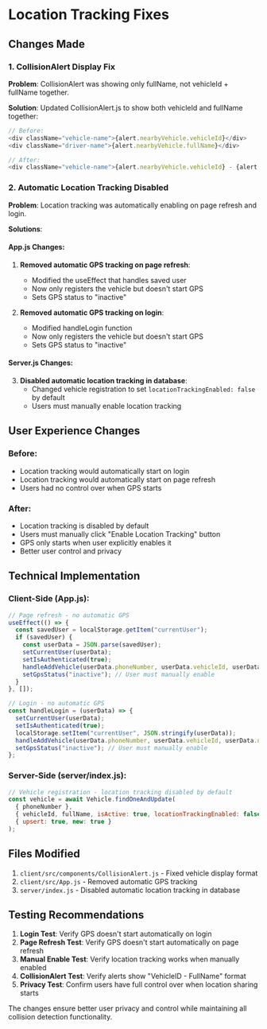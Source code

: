 # Location Tracking Fixes

## Changes Made

### 1. CollisionAlert Display Fix
**Problem**: CollisionAlert was showing only fullName, not vehicleId + fullName together.

**Solution**: Updated CollisionAlert.js to show both vehicleId and fullName together:
```javascript
// Before:
<div className="vehicle-name">{alert.nearbyVehicle.vehicleId}</div>
<div className="driver-name">{alert.nearbyVehicle.fullName}</div>

// After:
<div className="vehicle-name">{alert.nearbyVehicle.vehicleId} - {alert.nearbyVehicle.fullName}</div>
```

### 2. Automatic Location Tracking Disabled
**Problem**: Location tracking was automatically enabling on page refresh and login.

**Solutions**:

#### App.js Changes:
1. **Removed automatic GPS tracking on page refresh**:
   - Modified the useEffect that handles saved user
   - Now only registers the vehicle but doesn't start GPS
   - Sets GPS status to "inactive"

2. **Removed automatic GPS tracking on login**:
   - Modified handleLogin function
   - Now only registers the vehicle but doesn't start GPS
   - Sets GPS status to "inactive"

#### Server.js Changes:
3. **Disabled automatic location tracking in database**:
   - Changed vehicle registration to set `locationTrackingEnabled: false` by default
   - Users must manually enable location tracking

## User Experience Changes

### Before:
- Location tracking would automatically start on login
- Location tracking would automatically start on page refresh
- Users had no control over when GPS starts

### After:
- Location tracking is disabled by default
- Users must manually click "Enable Location Tracking" button
- GPS only starts when user explicitly enables it
- Better user control and privacy

## Technical Implementation

### Client-Side (App.js):
```javascript
// Page refresh - no automatic GPS
useEffect(() => {
  const savedUser = localStorage.getItem("currentUser");
  if (savedUser) {
    const userData = JSON.parse(savedUser);
    setCurrentUser(userData);
    setIsAuthenticated(true);
    handleAddVehicle(userData.phoneNumber, userData.vehicleId, userData.name);
    setGpsStatus("inactive"); // User must manually enable
  }
}, []);

// Login - no automatic GPS
const handleLogin = (userData) => {
  setCurrentUser(userData);
  setIsAuthenticated(true);
  localStorage.setItem("currentUser", JSON.stringify(userData));
  handleAddVehicle(userData.phoneNumber, userData.vehicleId, userData.name);
  setGpsStatus("inactive"); // User must manually enable
};
```

### Server-Side (server/index.js):
```javascript
// Vehicle registration - location tracking disabled by default
const vehicle = await Vehicle.findOneAndUpdate(
  { phoneNumber },
  { vehicleId, fullName, isActive: true, locationTrackingEnabled: false },
  { upsert: true, new: true }
);
```

## Files Modified

1. `client/src/components/CollisionAlert.js` - Fixed vehicle display format
2. `client/src/App.js` - Removed automatic GPS tracking
3. `server/index.js` - Disabled automatic location tracking in database

## Testing Recommendations

1. **Login Test**: Verify GPS doesn't start automatically on login
2. **Page Refresh Test**: Verify GPS doesn't start automatically on page refresh
3. **Manual Enable Test**: Verify location tracking works when manually enabled
4. **CollisionAlert Test**: Verify alerts show "VehicleID - FullName" format
5. **Privacy Test**: Confirm users have full control over when location sharing starts

The changes ensure better user privacy and control while maintaining all collision detection functionality.